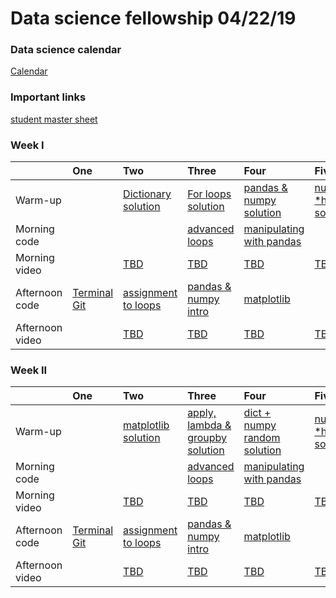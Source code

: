 

# Data science fellowship 04/22/19 



### Data science calendar

[Calendar](https://calendar.google.com/calendar/embed?src=flatironschool.com_ol6td9qn7mv33socuqn1195oqc%40group.calendar.google.com&ctz=America%2FNew_York)

### Important links 

 [student master sheet](https://docs.google.com/spreadsheets/d/1gx4sfDQXYgk5xknYquXZEzZ6qmrJXc1rtesc5BPYKG0/edit#gid=0)



### Week I 

|                 | One                                       | Two                                       | Three                                     | Four                                      | Five                                      |
|:----------------|:------------------------------------------|:------------------------------------------|:------------------------------------------|:------------------------------------------|:------------------------------------------|
| Warm-up   | <a href=""></a> | <a href="https://github.com/learn-co-students/dc_ds_04_22_19/blob/master/module_1/morning_warm_up/week_1/1_1_dictionaries.md">Dictionary</a> <br><a href="https://github.com/learn-co-students/dc_ds_04_22_19/tree/master/module_1/morning_warm_up/week_1/solutions">solution</a>  | <a href="https://github.com/learn-co-students/dc_ds_04_22_19/blob/master/module_1/morning_warm_up/week_1/1_2_for_loops.md">For loops</a> <br><a href="https://github.com/learn-co-students/dc_ds_04_22_19/tree/master/module_1/morning_warm_up/week_1/solutions">solution</a>| <a href="https://github.com/learn-co-students/dc_ds_04_22_19/blob/master/module_1/morning_warm_up/week_1/1_3_pandas%20and%20numpy.md">pandas & numpy</a><br><a href="https://github.com/learn-co-students/dc_ds_04_22_19/tree/master/module_1/morning_warm_up/week_1/solutions">solution</a> | <a href="https://github.com/learn-co-students/dc_ds_04_22_19/blob/master/module_1/morning_warm_up/week_1/1_4_numpy_func_tr_test_split.md">numpy *hard</a><br><a href="https://github.com/learn-co-students/dc_ds_04_22_19/tree/master/module_1/morning_warm_up/week_1/solutions">solution</a> |
| Morning code    | <a href=""></a> | <a href=""></a> | <a href="https://github.com/learn-co-students/dc_ds_04_22_19/tree/master/module_1/day_3_lecture_1_python_202_adv_loops">advanced loops</a> | <a href="https://github.com/learn-co-students/dc_ds_04_22_19/tree/master/module_1/day_4_lecture_1_manipulating_with_pandas">manipulating with pandas</a> | <a href=""></a> |
| Morning video   | <a href="">  </a> | <a href=""> TBD </a> | <a href=""> TBD </a> | <a href=""> TBD </a> | <a href="">TBD</a> |
| Afternoon code  | <a href="http://ae-flatiron.s3-website-us-east-1.amazonaws.com/slides-flatiron-terminal.html#/"> Terminal </a>   <a href="https://github.com/learn-co-students/dc_ds_04_22_19/blob/master/module_1/welcome_to_git_day_1_lec_2.pdf"> Git </a> |   <a href="https://github.com/learn-co-students/dc_ds_04_22_19/tree/master/module_1/day_2_lecture_1_python-101-assignment-to-loops">assignment to loops</a>  | <a href="https://github.com/learn-co-students/dc_ds_04_22_19/tree/master/module_1/day_3_lecture_2_numpy_n_pandas">pandas & numpy intro</a> | <a href="https://github.com/learn-co-students/dc_ds_04_22_19/tree/master/module_1/day_4_lecture_2_matplotlib">matplotlib</a> | <a href=""></a> |
| Afternoon video | <a href="">  </a> | <a href=""> TBD </a> | <a href=""> TBD </a> | <a href=""> TBD </a> | <a href=""> TBD </a> |



### Week II 

|                 | One                                       | Two                                       | Three                                     | Four                                      | Five                                      |
|:----------------|:------------------------------------------|:------------------------------------------|:------------------------------------------|:------------------------------------------|:------------------------------------------|
| Warm-up   | <a href=""></a> | <a href="https://github.com/learn-co-students/dc_ds_04_22_19/blob/master/module_1/morning_warm_up/week_1/1_5_visualization_matplotlib.md">matplotlib</a> <br><a href="https://github.com/learn-co-students/dc_ds_04_22_19/tree/master/module_1/morning_warm_up/week_2/solutions">solution</a>  | <a href="https://github.com/learn-co-students/dc_ds_04_22_19/blob/master/module_1/morning_warm_up/week_2/2_1_apply_lambda_gb_plt.md">apply, lambda & groupby</a> <br><a href="https://github.com/learn-co-students/dc_ds_04_22_19/tree/master/module_1/morning_warm_up/week_2/solutions">solution</a>| <a href="https://github.com/learn-co-students/dc_ds_04_22_19/blob/master/module_1/morning_warm_up/week_1/1_6_simulation_np_random_n_dict.md">dict + numpy random</a><br><a href="https://github.com/learn-co-students/dc_ds_04_22_19/tree/master/module_1/morning_warm_up/week_2/solutions">solution</a> | <a href="https://github.com/learn-co-students/dc_ds_04_22_19/blob/master/module_1/morning_warm_up/week_1/1_4_numpy_func_tr_test_split.md">numpy *hard</a><br><a href="https://github.com/learn-co-students/dc_ds_04_22_19/tree/master/module_1/morning_warm_up/week_2/solutions">solution</a> |
| Morning code    | <a href=""></a> | <a href=""></a> | <a href="https://github.com/learn-co-students/dc_ds_04_22_19/tree/master/module_1/day_3_lecture_1_python_202_adv_loops">advanced loops</a> | <a href="https://github.com/learn-co-students/dc_ds_04_22_19/tree/master/module_1/day_4_lecture_1_manipulating_with_pandas">manipulating with pandas</a> | <a href=""></a> |
| Morning video   | <a href="">  </a> | <a href=""> TBD </a> | <a href=""> TBD </a> | <a href=""> TBD </a> | <a href="">TBD</a> |
| Afternoon code  | <a href="http://ae-flatiron.s3-website-us-east-1.amazonaws.com/slides-flatiron-terminal.html#/"> Terminal </a>   <a href="https://github.com/learn-co-students/dc_ds_04_22_19/blob/master/module_1/welcome_to_git_day_1_lec_2.pdf"> Git </a> |   <a href="https://github.com/learn-co-students/dc_ds_04_22_19/tree/master/module_1/day_2_lecture_1_python-101-assignment-to-loops">assignment to loops</a>  | <a href="https://github.com/learn-co-students/dc_ds_04_22_19/tree/master/module_1/day_3_lecture_2_numpy_n_pandas">pandas & numpy intro</a> | <a href="https://github.com/learn-co-students/dc_ds_04_22_19/tree/master/module_1/day_4_lecture_2_matplotlib">matplotlib</a> | <a href=""></a> |
| Afternoon video | <a href="">  </a> | <a href=""> TBD </a> | <a href=""> TBD </a> | <a href=""> TBD </a> | <a href=""> TBD </a> |




